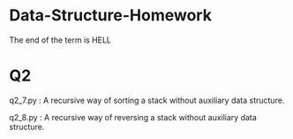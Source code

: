 # Data-Structure-Homework
The end of the term is HELL

# Q2

q2_7.py : A recursive way of sorting a stack without auxiliary data structure.

q2_8.py : A recursive way of reversing a stack without auxiliary data structure.
